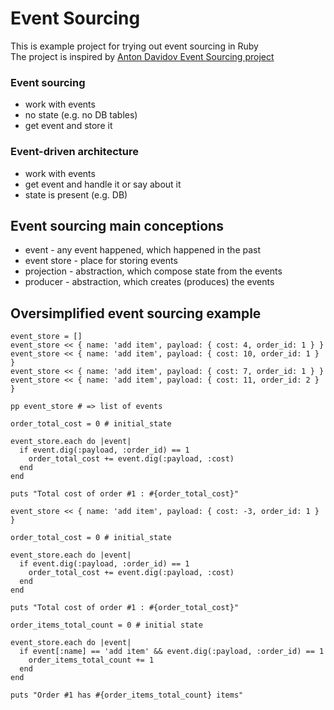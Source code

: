 # Event Sourcing

This is example project for trying out event sourcing in Ruby  
The project is inspired by [Anton Davidov Event Sourcing project](https://github.com/2pegramming/pepegraming-stream/tree/master/event_sourcing)

### Event sourcing
* work with events
* no state (e.g. no DB tables)
* get event and store it

### Event-driven architecture
* work with events
* get event and handle it or say about it
* state is present  (e.g. DB)

## Event sourcing main conceptions
* event - any event happened, which happened in the past
* event store - place for storing events
* projection - abstraction, which compose state from the events
* producer - abstraction, which creates (produces) the events

## Oversimplified event sourcing example
```
event_store = []
event_store << { name: 'add item', payload: { cost: 4, order_id: 1 } }
event_store << { name: 'add item', payload: { cost: 10, order_id: 1 } }
event_store << { name: 'add item', payload: { cost: 7, order_id: 1 } }
event_store << { name: 'add item', payload: { cost: 11, order_id: 2 } }

pp event_store # => list of events

order_total_cost = 0 # initial_state

event_store.each do |event|
  if event.dig(:payload, :order_id) == 1
    order_total_cost += event.dig(:payload, :cost)
  end
end

puts "Total cost of order #1 : #{order_total_cost}"

event_store << { name: 'add item', payload: { cost: -3, order_id: 1 } }

order_total_cost = 0 # initial_state

event_store.each do |event|
  if event.dig(:payload, :order_id) == 1
    order_total_cost += event.dig(:payload, :cost)
  end
end

puts "Total cost of order #1 : #{order_total_cost}"

order_items_total_count = 0 # initial state

event_store.each do |event|
  if event[:name] == 'add item' && event.dig(:payload, :order_id) == 1
    order_items_total_count += 1
  end
end

puts "Order #1 has #{order_items_total_count} items"

```
